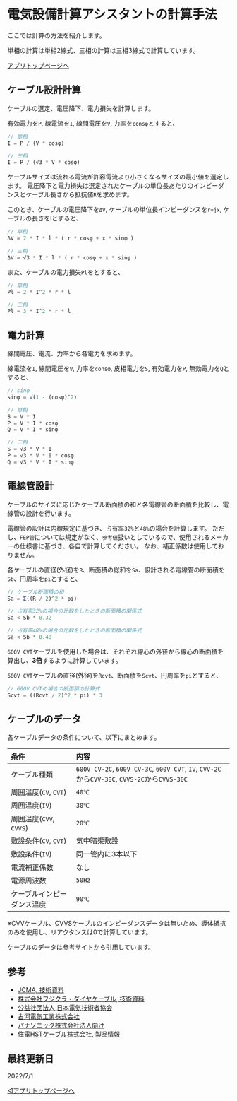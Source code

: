 # 電気設備計算アシスタントの計算手法

ここでは計算の方法を紹介します。

単相の計算は単相2線式、三相の計算は三相3線式で計算しています。

[アプリトップページへ](./home.md)

## ケーブル設計計算

ケーブルの選定、電圧降下、電力損失を計算します。

有効電力を`P`, 線電流を`I`, 線間電圧を`V`, 力率を`consφ`とすると、

```javascript
// 単相
I = P / (V * cosφ)

// 三相
I = P / (√3 * V * cosφ)
```

ケーブルサイズは流れる電流が許容電流より小さくなるサイズの最小値を選定します。
電圧降下と電力損失は選定されたケーブルの単位長あたりのインピーダンスとケーブル長さから抵抗値`R`を求めます。


このとき、ケーブルの電圧降下を`ΔV`, ケーブルの単位長インピーダンスを`r+jx`, ケーブルの長さをlとすると、


```javascript
// 単相
ΔV = 2 * I * l * ( r * cosφ + x * sinφ )

// 三相
ΔV = √3 * I * l * ( r * cosφ + x * sinφ )
```

また、ケーブルの電力損失`Pl`をとすると、

```javascript
// 単相
Pl = 2 * I^2 * r * l

// 三相
Pl = 3 * I^2 * r * l
```


## 電力計算

線間電圧、電流、力率から各電力を求めます。

線電流を`I`, 線間電圧を`V`, 力率を`consφ`, 皮相電力を`S`, 有効電力を`P`, 無効電力を`Q`とすると、


```javascript
// sinφ
sinφ = √(1 - (cosφ)^2)

// 単相
S = V * I
P = V * I * cosφ
Q = V * I * sinφ

// 三相
S = √3 * V * I
P = √3 * V * I * cosφ
Q = √3 * V * I * sinφ
```


## 電線管設計

ケーブルのサイズに応じたケーブル断面積の和と各電線管の断面積を比較し、電線管の設計を行います。

電線管の設計は内線規定に基づき、占有率`32%`と`48%`の場合を計算します。
ただし、`FEP管`については規定がなく、`参考値`扱いとしているので、使用されるメーカーの仕様書に基づき、各自で計算してください。
なお、補正係数は使用しておりません。

各ケーブルの直径(外径)を`R`、断面積の総和を`Sa`、設計される電線管の断面積を`Sb`、円周率を`pi`とすると、


```javascript
// ケーブル断面積の和
Sa = Σ((R / 2)^2 * pi)

// 占有率32%の場合の比較をしたときの断面積の関係式
Sa < Sb * 0.32

// 占有率48%の場合の比較をしたときの断面積の関係式
Sa < Sb * 0.48
```

`600V CVT`ケーブルを使用した場合は、それぞれ線心の外径から線心の断面積を算出し、**3倍**するように計算しています。

`600V CVT`ケーブルの直径(外径)を`Rcvt`、断面積を`Scvt`、円周率を`pi`とすると、

```javascript
// 600V CVTの場合の断面積の計算式
Scvt = ((Rcvt / 2)^2 * pi) * 3
```



## ケーブルのデータ

各ケーブルデータの条件について、以下にまとめます。

|条件|内容|
|:--|:--|
|ケーブル種類|`600V CV-2C`, `600V CV-3C`, `600V CVT`, `IV`, `CVV-2C`から`CVV-30C`, `CVVS-2C`から`CVVS-30C`|
|周囲温度(`CV`, `CVT`)|`40℃`|
|周囲温度(`IV`)|`30℃`|
|周囲温度(`CVV`, `CVVS`)|`20℃`|
|敷設条件(`CV`, `CVT`)|気中暗渠敷設|
|敷設条件(`IV`)|同一管内に3本以下|
|電流補正係数|なし|
|電源周波数|`50Hz`|
|ケーブルインピーダンス温度|`90℃`|

※CVVケーブル、CVVSケーブルのインピーダンスデータは無いため、導体抵抗のみを使用し、リアクタンスは0で計算しています。

ケーブルのデータは[参考サイト](#参考)から引用しています。


## 参考

- [JCMA, 技術資料](https://www.jcma2.jp/gijutsu/shiryou/index.html)
- [株式会社フジクラ・ダイヤケーブル, 技術資料](https://www.fujikura-dia.co.jp/tech/)
- [公益社団法人 日本電気技術者協会](https://jeea.or.jp/course/)
- [古河電気工業株式会社](https://www.furukawa.co.jp/)
- [パナソニック株式会社法人向け](https://www2.panasonic.biz/jp/)
- [住電HSTケーブル株式会社, 製品情報](https://www.hst-cable.co.jp/products/)


## 最終更新日

2022/7/1


[◁アプリトップページへ](./home.md)
